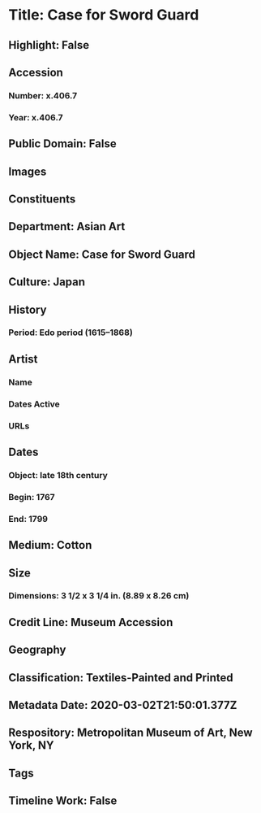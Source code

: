 # Title: Case for Sword Guard
## Highlight: False
## Accession
### Number: x.406.7
### Year: x.406.7
## Public Domain: False
## Images
## Constituents
## Department: Asian Art
## Object Name: Case for Sword Guard
## Culture: Japan
## History
### Period: Edo period (1615–1868)
## Artist
### Name
### Dates Active
### URLs
## Dates
### Object: late 18th century
### Begin: 1767
### End: 1799
## Medium: Cotton
## Size
### Dimensions: 3 1/2 x 3 1/4 in. (8.89 x 8.26 cm)
## Credit Line: Museum Accession
## Geography
## Classification: Textiles-Painted and Printed
## Metadata Date: 2020-03-02T21:50:01.377Z
## Respository: Metropolitan Museum of Art, New York, NY
## Tags
## Timeline Work: False